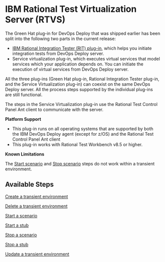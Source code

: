 
# IBM Rational Test Virtualization Server (RTVS)

The Green Hat plug-in for DevOps Deploy that was shipped earlier has been split into the following two parts in the current release:

* [IBM Rational Integration Tester (RIT) plug-in](https://urbancode.github.io/IBM-UCx-PLUGIN-DOCS/UCD/RIT-UCD/), which helps you initiate integration tests from DevOps Deploy server.
* Service virtualization plug-in, which executes virtual services that model services which your application depends on. You can initiate the execution of virtual services from DevOps Deploy server.

All the three plug-ins (Green Hat plug-in, Rational Integration Tester plug-in, and the Service Virtualization plug-in) can coexist on the same DevOps Deploy server. All the process steps supported by the individual plug-ins are still functional.

The steps in the Service Virtualization plug-in use the Rational Test Control Panel Ant client to communicate with the server.

**Platform Support**
* This plug-in runs on all operating systems that are supported by both the IBM DevOps Deploy agent (except for z/OS) and the Rational Test Control Panel Ant client
* This plug-in works with Rational Test Workbench v8.5 or higher.




**Known Limitations**



The [Start scenario](https://urbancode.github.io/IBM-UCx-PLUGIN-DOCS/UCD/RTVS-UCD/steps.html#start_scenario) and [Stop scenario](https://urbancode.github.io/IBM-UCx-PLUGIN-DOCS/UCD/RTVS-UCD/steps.html#stop_scenario) steps do not work within a transient environment.


## Available Steps

[Create a transient environment](https://urbancode.github.io/IBM-UCx-PLUGIN-DOCS/UCD/RTVS-UCD/steps.html#create_transient_environment)

[Delete a transient environment](https://urbancode.github.io/IBM-UCx-PLUGIN-DOCS/UCD/RTVS-UCD/steps.html#delete_transient_environment)

[Start a scenario](https://urbancode.github.io/IBM-UCx-PLUGIN-DOCS/UCD/RTVS-UCD/steps.html#start_scenario)

[Start a stub](https://urbancode.github.io/IBM-UCx-PLUGIN-DOCS/UCD/RTVS-UCD/steps.html#start_stub)

[Stop a scenario](https://urbancode.github.io/IBM-UCx-PLUGIN-DOCS/UCD/RTVS-UCD/steps.html#stop_scenario)

[Stop a stub](https://urbancode.github.io/IBM-UCx-PLUGIN-DOCS/UCD/RTVS-UCD/steps.html#stop_stub)

[Update a transient environment](https://urbancode.github.io/IBM-UCx-PLUGIN-DOCS/UCD/RTVS-UCD/steps.html#update_transient_environment)


